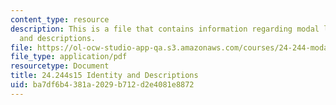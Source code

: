 ```yaml
---
content_type: resource
description: This is a file that contains information regarding modal logic identity
  and descriptions.
file: https://ol-ocw-studio-app-qa.s3.amazonaws.com/courses/24-244-modal-logic-spring-2015/ba7df6b4381a2029b712d2e4081e8872_MIT24_244S15_Identity.pdf
file_type: application/pdf
resourcetype: Document
title: 24.244s15 Identity and Descriptions
uid: ba7df6b4-381a-2029-b712-d2e4081e8872
---
```

